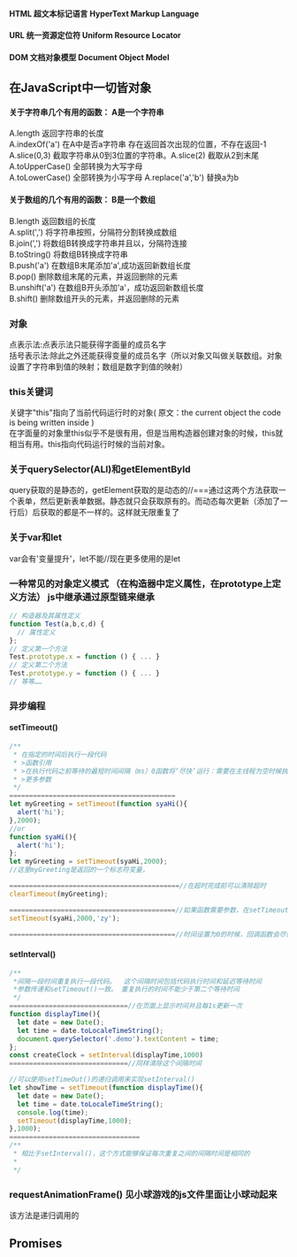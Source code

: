 #### HTML 超文本标记语言 HyperText Markup Language
#### URL 统一资源定位符 Uniform Resource Locator
#### DOM 文档对象模型 Document Object Model
## 在JavaScript中一切皆对象

#### 关于字符串几个有用的函数：  A是一个字符串   
A.length  返回字符串的长度  
A.indexOf('a')  在A中是否a字符串 存在返回首次出现的位置，不存在返回-1   
A.slice(0,3)  截取字符串从0到3位置的字符串。A.slice(2) 截取从2到末尾    
A.toUpperCase() 全部转换为大写字母  
A.toLowerCase()  全部转换为小写字母 
A.replace('a','b')  替换a为b    


#### 关于数组的几个有用的函数：      B是一个数组         
B.length  返回数组的长度    
A.split(',') 将字符串按照，分隔符分割转换成数组     
B.join(',') 将数组B转换成字符串并且以，分隔符连接       
B.toString() 将数组B转换成字符串        
B.push('a') 在数组B末尾添加'a',成功返回新数组长度   
B.pop() 删除数组末尾的元素，并返回删除的元素      
B.unshift('a') 在数组B开头添加'a'，成功返回新数组长度       
B.shift() 删除数组开头的元素，并返回删除的元素



### 对象    
点表示法:点表示法只能获得字面量的成员名字   
括号表示法:除此之外还能获得变量的成员名字（所以对象又叫做关联数组。对象设置了字符串到值的映射；数组是数字到值的映射）
### this关键词    
关键字"this"指向了当前代码运行时的对象( 原文：the current object the code is being written inside )     
在字面量的对象里this似乎不是很有用，但是当用构造器创建对象的时候，this就相当有用。this指向代码运行时候的当前对象。  

### 关于querySelector(ALl)和getElementById   
query获取的是静态的，getElement获取的是动态的//===通过这两个方法获取一个表单，然后更新表单数据。静态就只会获取原有的。而动态每次更新（添加了一行后）后获取的都是不一样的。这样就无限重复了 

### 关于var和let  
var会有'变量提升'，let不能//现在更多使用的是let
### 一种常见的对象定义模式 （在构造器中定义属性，在prototype上定义方法） js中继承通过原型链来继承
```javascript
// 构造器及其属性定义
function Test(a,b,c,d) {
  // 属性定义
};
// 定义第一个方法
Test.prototype.x = function () { ... }
// 定义第二个方法
Test.prototype.y = function () { ... }
// 等等……
``` 

### 异步编程  
#### setTimeout()
```javascript
/**
 * 在指定的时间后执行一段代码
 * >函数引用
 * >在执行代码之前等待的最短时间间隔（ms）0函数将‘尽快’运行：需要在主线程为空时候执行
 * >更多参数
 */
==========================================
let myGreeting = setTimeout(function syaHi(){
  alert('hi');
},2000);
//or
function syaHi(){
  alert('hi');
};
let myGreeting = setTimeout(syaHi,2000);
//这里myGreeting是返回的一个标志符变量，

===========================================//在超时完成前可以清除超时
clearTimeout(myGreeting);

==========================================//如果函数需要参数，在setTimeout()都以列表末尾附加参数传递进去
setTimeout(syaHi,2000,'zy');

==========================================//时间设置为0的时候，回调函数会尽快执行，但是在主线程程序之后
```

#### setInterval()
```javascript
/**
 *间隔一段时间重复执行一段代码。  这个间隔时间包括代码执行时间和延迟等待时间
 *参数传递和setTimeout()一致。 重复执行的时间不能少于第二个等待时间
 */
==============================//在页面上显示时间并且每1s更新一次
function displayTime(){
  let date = new Date();
  let time = date.toLocaleTimeString();
  document.querySelector('.demo').textContent = time;
};
const createClock = setInterval(displayTime,1000)
==============================//同样清除这个间隔时间
```
```javascript
//可以使用setTimeOut()的递归调用来实现setInterval()
let showTime = setTimeout(function displayTime(){
  let date = new Date();
  let time = date.toLocaleTimeString();
  console.log(time);
  setTimeout(displayTime,1000);
},1000);
=================================
/**
 * 相比于setInterval()，这个方式能够保证每次重复之间的间隔时间是相同的
 *
 */
```
### requestAnimationFrame()  见小球游戏的js文件里面让小球动起来
该方法是递归调用的    

## Promises
